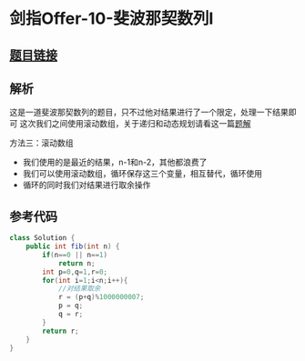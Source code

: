 # 剑指Offer-10-斐波那契数列I

## [题目链接](https://leetcode-cn.com/problems/fei-bo-na-qi-shu-lie-lcof/)

## 解析
这是一道斐波那契数列的题目，只不过他对结果进行了一个限定，处理一下结果即可
这次我们之间使用滚动数组，关于递归和动态规划请看这一篇[题解](https://github.com/stream1080/leetcode/blob/main/面试高效关计划/509-斐波那契数.md)

方法三：滚动数组
- 我们使用的是最近的结果，n-1和n-2，其他都浪费了
- 我们可以使用滚动数组，循环保存这三个变量，相互替代，循环使用
- 循环的同时我们对结果进行取余操作


## 参考代码
```Java
class Solution {
    public int fib(int n) {
        if(n==0 || n==1)
            return n;
        int p=0,q=1,r=0;
        for(int i=1;i<n;i++){
            //对结果取余
            r = (p+q)%1000000007;
            p = q;
            q = r;
        }
        return r;
    }
}
```